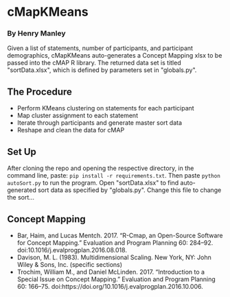 # cMapKMeans
### By Henry Manley
Given a list of statements, number of participants, and participant demographics, cMapKMeans auto-generates a Concept Mapping xlsx to be passed into the cMAP R
library. The returned data set is titled "sortData.xlsx", which is defined by parameters set in "globals.py".


## The Procedure
<ul>
<li> Perform KMeans clustering on statements for each participant
<li> Map cluster assignment to each statement
<li> Iterate through participants and generate master sort data
<li> Reshape and clean the data for cMAP
</ul>

## Set Up
After cloning the repo and opening the respective directory, in the command line, paste: `pip install -r requirements.txt`. Then paste `python autoSort.py` to run the program. Open "sortData.xlsx" to find auto-generated sort data as specified by "globals.py". Change this file to change the sort...

## Concept Mapping
<ul>
<li> Bar, Haim, and Lucas Mentch. 2017. “R-Cmap‚ an Open-Source Software for Concept Mapping.” Evaluation and Program Planning 60: 284–92. doi:10.1016/j.evalprogplan.2016.08.018.
<li> Davison, M. L. (1983). Multidimensional Scaling. New York, NY: John Wiley & Sons, Inc. (specific sections)
<li> Trochim, William M., and Daniel McLinden. 2017. “Introduction to a Special Issue on Concept Mapping.” Evaluation and Program Planning 60: 166–75. doi:https://doi.org/10.1016/j.evalprogplan.2016.10.006.
</ul>

